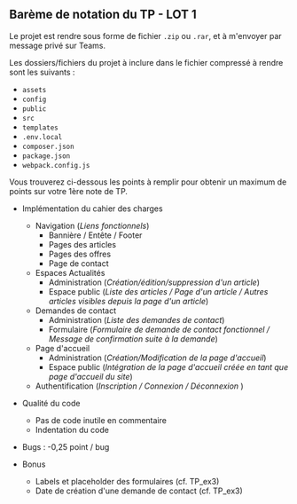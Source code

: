 ## Barème de notation du TP - LOT 1  

Le projet est rendre sous forme de fichier `.zip` ou `.rar`, et à m'envoyer par message privé sur Teams. 

Les dossiers/fichiers du projet à inclure dans le fichier compressé à rendre sont les suivants : 
* `assets`
* `config`
* `public`
* `src`
* `templates`
* `.env.local`
* `composer.json`
* `package.json`
* `webpack.config.js`

Vous trouverez ci-dessous les points à remplir pour obtenir un maximum de points sur votre 1ère note de TP.


* Implémentation du cahier des charges
    * Navigation (_Liens fonctionnels_) 
        +   Bannière / Entête / Footer
        +   Pages des articles
        +   Pages des offres
        +   Page de contact
    * Espaces Actualités
        - Administration (_Création/édition/suppression d'un article_)
        - Espace public (_Liste des articles / Page d'un article / Autres articles visibles depuis la page d'un article_)
    * Demandes de contact
        - Administration (_Liste des demandes de contact_)
        - Formulaire (_Formulaire de demande de contact fonctionnel / Message de confirmation suite à la demande_)
    * Page d'accueil
        - Administration (_Création/Modification de la page d'accueil_)
        - Espace public (_Intégration de la page d'accueil créée en tant que page d'accueil du site_)
    * Authentification (_Inscription / Connexion / Déconnexion_ )

* Qualité du code
    - Pas de code inutile en commentaire
    - Indentation du code
* Bugs : -0,25 point / bug
* Bonus
    - Labels et placeholder des formulaires (cf. TP_ex3)
    - Date de création d'une demande de contact (cf. TP_ex3)
